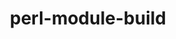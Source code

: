 ---
title: "perl-module-build"
layout: cache
categories: [package, develop]
meta: {"versions": ["0.4232", "0.4234"], "compilers": ["gcc@=11.1.0", "gcc@=11.4.0", "gcc@=13.2.0"], "oss": ["ubuntu20.04", "ubuntu22.04", "ubuntu24.04"], "platforms": ["linux"], "targets": ["x86_64_v3"], "stacks": ["data-vis-sdk", "e4s", "gpu-tests", "hep", "ml-linux-x86_64-rocm", "root"], "num_specs": 12, "num_specs_by_stack": {"data-vis-sdk": 1, "root": 12, "gpu-tests": 7, "hep": 1, "e4s": 2, "ml-linux-x86_64-rocm": 2}}
spec_details: [{"hash": "bmqgbwk4spiiycg4pr6vxygxrji2tpgz", "compiler": "gcc@=11.1.0", "versions": ["0.4234"], "os": "ubuntu20.04", "platform": "linux", "target": "x86_64_v3", "variants": ["build_system=perl"], "stacks": ["data-vis-sdk", "root"], "size": "-", "tarball": "https://binaries.spack.io/develop/build_cache/linux-ubuntu20.04-x86_64_v3/gcc-11.1.0/perl-module-build-0.4234/linux-ubuntu20.04-x86_64_v3-gcc-11.1.0-perl-module-build-0.4234-bmqgbwk4spiiycg4pr6vxygxrji2tpgz.spack"}, {"hash": "bjmk4hxo3qpozijdxcolucdmko7nqv6s", "compiler": "gcc@=11.1.0", "versions": ["0.4232"], "os": "ubuntu20.04", "platform": "linux", "target": "x86_64_v3", "variants": ["build_system=perl"], "stacks": ["gpu-tests", "root"], "size": "-", "tarball": "https://binaries.spack.io/develop/build_cache/linux-ubuntu20.04-x86_64_v3/gcc-11.1.0/perl-module-build-0.4232/linux-ubuntu20.04-x86_64_v3-gcc-11.1.0-perl-module-build-0.4232-bjmk4hxo3qpozijdxcolucdmko7nqv6s.spack"}, {"hash": "6dkbzdunupknqbwkbnw5tau4hzxxiy45", "compiler": "gcc@=11.1.0", "versions": ["0.4232"], "os": "ubuntu20.04", "platform": "linux", "target": "x86_64_v3", "variants": ["build_system=perl"], "stacks": ["gpu-tests", "root"], "size": "-", "tarball": "https://binaries.spack.io/develop/build_cache/linux-ubuntu20.04-x86_64_v3/gcc-11.1.0/perl-module-build-0.4232/linux-ubuntu20.04-x86_64_v3-gcc-11.1.0-perl-module-build-0.4232-6dkbzdunupknqbwkbnw5tau4hzxxiy45.spack"}, {"hash": "j6ndahhvu56f7gbhgit7esz7bwmrjnib", "compiler": "gcc@=11.1.0", "versions": ["0.4232"], "os": "ubuntu20.04", "platform": "linux", "target": "x86_64_v3", "variants": ["build_system=perl"], "stacks": ["gpu-tests", "root"], "size": "-", "tarball": "https://binaries.spack.io/develop/build_cache/linux-ubuntu20.04-x86_64_v3/gcc-11.1.0/perl-module-build-0.4232/linux-ubuntu20.04-x86_64_v3-gcc-11.1.0-perl-module-build-0.4232-j6ndahhvu56f7gbhgit7esz7bwmrjnib.spack"}, {"hash": "qhjcea2fze6zwdyvjafxbdjz2oosemv3", "compiler": "gcc@=11.1.0", "versions": ["0.4232"], "os": "ubuntu20.04", "platform": "linux", "target": "x86_64_v3", "variants": ["build_system=perl"], "stacks": ["gpu-tests", "root"], "size": "-", "tarball": "https://binaries.spack.io/develop/build_cache/linux-ubuntu20.04-x86_64_v3/gcc-11.1.0/perl-module-build-0.4232/linux-ubuntu20.04-x86_64_v3-gcc-11.1.0-perl-module-build-0.4232-qhjcea2fze6zwdyvjafxbdjz2oosemv3.spack"}, {"hash": "sag6whpwbd55uw6r24npqwhqe2g7hpex", "compiler": "gcc@=11.1.0", "versions": ["0.4232"], "os": "ubuntu20.04", "platform": "linux", "target": "x86_64_v3", "variants": ["build_system=perl"], "stacks": ["gpu-tests", "root"], "size": "-", "tarball": "https://binaries.spack.io/develop/build_cache/linux-ubuntu20.04-x86_64_v3/gcc-11.1.0/perl-module-build-0.4232/linux-ubuntu20.04-x86_64_v3-gcc-11.1.0-perl-module-build-0.4232-sag6whpwbd55uw6r24npqwhqe2g7hpex.spack"}, {"hash": "6tc5vxln2l74l57tgymq7t5u2tnc6375", "compiler": "gcc@=11.1.0", "versions": ["0.4232"], "os": "ubuntu20.04", "platform": "linux", "target": "x86_64_v3", "variants": ["build_system=perl"], "stacks": ["gpu-tests", "root"], "size": "-", "tarball": "https://binaries.spack.io/develop/build_cache/linux-ubuntu20.04-x86_64_v3/gcc-11.1.0/perl-module-build-0.4232/linux-ubuntu20.04-x86_64_v3-gcc-11.1.0-perl-module-build-0.4232-6tc5vxln2l74l57tgymq7t5u2tnc6375.spack"}, {"hash": "jocjbmwrpvemie57opix7li33gf3gm52", "compiler": "gcc@=11.1.0", "versions": ["0.4232"], "os": "ubuntu20.04", "platform": "linux", "target": "x86_64_v3", "variants": ["build_system=perl"], "stacks": ["gpu-tests", "root"], "size": "-", "tarball": "https://binaries.spack.io/develop/build_cache/linux-ubuntu20.04-x86_64_v3/gcc-11.1.0/perl-module-build-0.4232/linux-ubuntu20.04-x86_64_v3-gcc-11.1.0-perl-module-build-0.4232-jocjbmwrpvemie57opix7li33gf3gm52.spack"}, {"hash": "nu2bwpvkmzy4nfznrkh3k7u57qml5tug", "compiler": "gcc@=11.4.0", "versions": ["0.4234"], "os": "ubuntu22.04", "platform": "linux", "target": "x86_64_v3", "variants": ["build_system=perl"], "stacks": ["hep", "e4s", "root"], "size": "-", "tarball": "https://binaries.spack.io/develop/build_cache/linux-ubuntu22.04-x86_64_v3/gcc-11.4.0/perl-module-build-0.4234/linux-ubuntu22.04-x86_64_v3-gcc-11.4.0-perl-module-build-0.4234-nu2bwpvkmzy4nfznrkh3k7u57qml5tug.spack"}, {"hash": "5nshaskvdfkwwe3il4e5h7txwhz2oguc", "compiler": "gcc@=11.4.0", "versions": ["0.4234"], "os": "ubuntu22.04", "platform": "linux", "target": "x86_64_v3", "variants": ["build_system=perl"], "stacks": ["e4s", "root"], "size": "-", "tarball": "https://binaries.spack.io/develop/build_cache/linux-ubuntu22.04-x86_64_v3/gcc-11.4.0/perl-module-build-0.4234/linux-ubuntu22.04-x86_64_v3-gcc-11.4.0-perl-module-build-0.4234-5nshaskvdfkwwe3il4e5h7txwhz2oguc.spack"}, {"hash": "wujefiy3gep5dihiv5szd63lcc7ci64x", "compiler": "gcc@=13.2.0", "versions": ["0.4234"], "os": "ubuntu24.04", "platform": "linux", "target": "x86_64_v3", "variants": ["build_system=perl"], "stacks": ["ml-linux-x86_64-rocm", "root"], "size": "-", "tarball": "https://binaries.spack.io/develop/build_cache/linux-ubuntu24.04-x86_64_v3/gcc-13.2.0/perl-module-build-0.4234/linux-ubuntu24.04-x86_64_v3-gcc-13.2.0-perl-module-build-0.4234-wujefiy3gep5dihiv5szd63lcc7ci64x.spack"}, {"hash": "jxxvfn5j3ipv4ocz3uljp7nytlei5eyb", "compiler": "gcc@=13.2.0", "versions": ["0.4234"], "os": "ubuntu24.04", "platform": "linux", "target": "x86_64_v3", "variants": ["build_system=perl"], "stacks": ["ml-linux-x86_64-rocm", "root"], "size": "-", "tarball": "https://binaries.spack.io/develop/build_cache/linux-ubuntu24.04-x86_64_v3/gcc-13.2.0/perl-module-build-0.4234/linux-ubuntu24.04-x86_64_v3-gcc-13.2.0-perl-module-build-0.4234-jxxvfn5j3ipv4ocz3uljp7nytlei5eyb.spack"}]
---